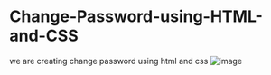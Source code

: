 # Change-Password-using-HTML-and-CSS

we are creating change password using html and css
![image](https://user-images.githubusercontent.com/35261062/154210365-bab42e1f-d85a-42f7-a430-3de075948fc2.png)

